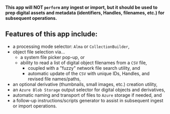 **This app will NOT `perform` any ingest or import, but it should be used to prep digital assets and metadata (identifiers, Handles, filenames, etc.) for subsequent operations.**

  
## Features of this app include:  
  
  - a processing mode selector: `Alma` or `CollectionBuilder`,  
  - object file selection via...  
    - a system file picker pop-up, or  
    - ability to read a list of digital object filenames from a `CSV` file,  
      - coupled with a "fuzzy" network file search utility, and
      - automatic update of the `CSV` with unique IDs, Handles, and revised file names/paths,
  - an optional derivative (thumbnails, small images, etc.) creation utility,
  - an `Azure Blob Storage` output selector for digital objects and derivatives,   
  - automatic naming and transport of files to `Azure` storage if needed, and
  - a follow-up instructions/scripts generator to assist in subsequent ingest or import operations.

